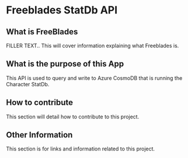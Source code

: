 # Freeblades StatDb API #

## What is FreeBlades ##

FILLER TEXT.. This will cover information explaining what Freeblades is.

## What is the purpose of this App ##

This API is used to query and write to Azure CosmoDB that is running the Character StatDb.

## How to contribute ##

This section will detail how to contribute to this project.

## Other Information ##

This section is for links and information related to this project.